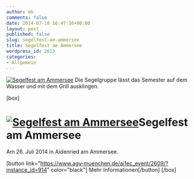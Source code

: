 ```yaml
---
author: mb
comments: false
date: 2014-07-18 16:47:16+00:00
layout: post
published: false
slug: segelfest-am-ammersee
title: Segelfest am Ammersee
wordpress_id: 2613
categories:
- Allgemein
---
```


[![Segelfest am Ammersee](https://www.agv-muenchen.de/wp-content/uploads/2014/07/Seglergruppe.jpg)](https://www.agv-muenchen.de/ai1ec_event/2609/?instance_id=914)
Die Segelgruppe lässt das Semester auf dem Wasser und mit dem Grill ausklingen.

[box]

# [![Segelfest am Ammersee](https://www.agv-muenchen.de/wp-content/uploads/2014/07/Seglergruppe.jpg)](https://www.agv-muenchen.de/ai1ec_event/2609/?instance_id=914)Segelfest am Ammersee

Am 26. Juli 2014 in Aidenried am Ammersee.

[button link="https://www.agv-muenchen.de/ai1ec_event/2609/?instance_id=914" color="black"] Mehr Informationen[/button]
[/box]

